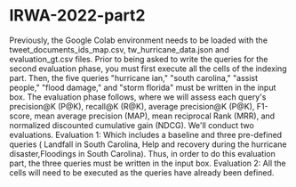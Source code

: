 # IRWA-2022-part2
Previously, the Google Colab environment needs to be loaded with the tweet_documents_ids_map.csv, tw_hurricane_data.json and evaluation_gt.csv  files.
Prior to being asked to write the queries for the second evaluation phase, you must first execute all the cells of the indexing part. Then, the five queries "hurricane ian," "south carolina," "assist people," "flood damage," and "storm florida" must be written in the input box.
The evaluation phase follows, where we will assess each query's precision@K (P@K), recall@K (R@K), average precision@K (P@K), F1-score, mean average precision (MAP), mean reciprocal Rank (MRR), and normalized discounted cumulative gain (NDCG).
We'll conduct two evaluations.
Evaluation 1: Which includes a baseline and three pre-defined queries ( Landfall in South Carolina, Help and recovery during the hurricane disaster,Floodings in South Carolina). Thus, in order to do this evaluation part, the  three queries  must be written in the input box.
Evaluation 2: All the cells will need to be executed as the queries have already been defined.
